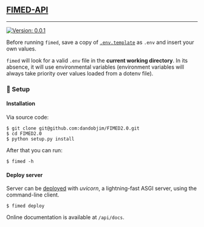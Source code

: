 ## [FIMED-API]() 

---

<a href="https://github.com/benhid/drama"><img alt="Version: 0.0.1" src="https://img.shields.io/badge/version-0.0.1-success?color=0080FF&style=flat-square"></a>

Before running `fimed`, save a copy of [`.env.template`](.env) as `.env` and insert your own values. 

`fimed` will look for a valid `.env` file in the **current working directory**.
 In its absence, it will use environmental variables (environment variables will always take priority over values loaded from a dotenv file).

### 🚀 Setup 

#### Installation

Via source code:

```console
$ git clone git@github.com:dandobjim/FIMED2.0.git
$ cd FIMED2.0
$ python setup.py install
```

After that you can run:

```console
$ fimed -h
```

#### Deploy server 

Server can be [deployed](https://fastapi.tiangolo.com/deployment/) with *uvicorn*, a lightning-fast ASGI server, using the command-line client.

```console
$ fimed deploy
```

Online documentation is available at `/api/docs`.
